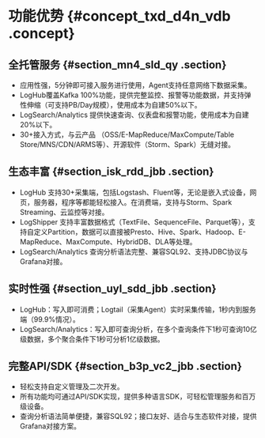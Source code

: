 # 功能优势 {#concept_txd_d4n_vdb .concept}

## 全托管服务 {#section_mn4_sld_qy .section}

-   应用性强，5分钟即可接入服务进行使用，Agent支持任意网络下数据采集。
-   LogHub覆盖Kafka 100%功能，提供完整监控、报警等功能数据，并支持弹性伸缩（可支持PB/Day规模），使用成本为自建50%以下。
-   LogSearch/Analytics 提供快速查询、仪表盘和报警功能，使用成本为自建 20%以下。
-   30+接入方式，与云产品 （OSS/E-MapReduce/MaxCompute/Table Store/MNS/CDN/ARMS等）、开源软件（Storm、Spark）无缝对接。

## 生态丰富 {#section_isk_rdd_jbb .section}

-   LogHub 支持30+采集端，包括Logstash、Fluent等，无论是嵌入式设备，网页，服务器，程序等都能轻松接入。在消费端，支持与Storm、Spark Streaming、云监控等对接。
-   LogShipper 支持丰富数据格式（TextFile、SequenceFile、Parquet等），支持自定义Partition，数据可以直接被Presto、Hive、Spark、Hadoop、E-MapReduce、MaxCompute、HybridDB、DLA等处理。
-   LogSearch/Analytics 查询分析语法完整、兼容SQL92、支持JDBC协议与Grafana对接。

## 实时性强 {#section_uyl_sdd_jbb .section}

-   LogHub：写入即可消费；Logtail（采集Agent）实时采集传输，1秒内到服务端（99.9%情况）。
-   LogSearch/Analytics：写入即可查询分析，在多个查询条件下1秒可查询10亿级数据，多个聚合条件下1秒可分析1亿级数据。

## 完整API/SDK {#section_b3p_vc2_jbb .section}

-   轻松支持自定义管理及二次开发。
-   所有功能均可通过API/SDK实现，提供多种语言SDK，可轻松管理服务和百万级设备。
-   查询分析语法简单便捷，兼容SQL92；接口友好、适合与生态软件对接，提供Grafana对接方案。

